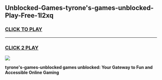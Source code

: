 
## Unblocked-Games-tyrone's-games-unblocked-Play-Free-1l2xq
<h3>
<a href="https://premium76.site?title=tyrone's-games-unblocked&ref=23A">CLICK TO PLAY</a></h3>
<hr>

<h3>
<a href="https://premium76.site?title=tyrone's-games-unblocked&ref=23A">CLICK 2 PLAY</a>
  
</h3>

<a href="https://premium76.site?title=tyrone's-games-unblocked&ref=23A"><img src="https://clearcache.store/games.png"></a>


**tyrone's-games-unblocked games unblocked: Your Gateway to Fun and Accessible Online Gaming**

